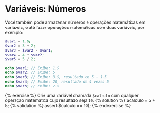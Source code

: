 # Variáveis: Números

Você também pode armazenar números e operações matemáticas em variáveis, e até fazer operações matemáticas com duas variáveis, por exemplo:

```php
$var1 = 1.5;
$var2 = 3 + 2;
$var3 = $var2 - $var1;
$var4 = 4 * $var2;
$var5 = 5 / 2;

echo $var1; // Exibe: 1.5
echo $var2; // Exibe: 5
echo $var3; // Exibe: 3.5, resultado de 5 - 1.5
echo $var4; // Exibe: 20, resultado de 4 vezes 5
echo $var5; // Exibe: 2.5
```

{% exercise %}
Crie uma variável chamada `$calculo` com qualquer operação matemática cujo resultado seja `10`.
{% solution %}
$calculo = 5 + 5;
{% validation %}
assert($calculo == 10);
{% endexercise %}
